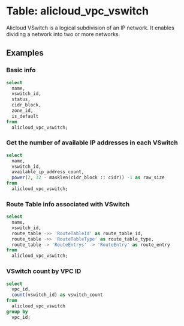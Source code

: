 # Table: alicloud_vpc_vswitch

Alicloud VSwitch is a logical subdivision of an IP network. It enables dividing a network into two or more networks.

## Examples

### Basic info

```sql
select
  name,
  vswitch_id,
  status,
  cidr_block,
  zone_id,
  is_default
from
  alicloud_vpc_vswitch;
```


### Get the number of available IP addresses in each VSwitch

```sql
select
  name,
  vswitch_id,
  available_ip_address_count,
  power(2, 32 - masklen(cidr_block :: cidr)) -1 as raw_size
from
  alicloud_vpc_vswitch;
```

### Route Table info associated with VSwitch

```sql
select
  name,
  vswitch_id,
  route_table ->> 'RouteTableId' as route_table_id,
  route_table ->> 'RouteTableType' as route_table_type,
  route_table -> 'RouteEntrys' -> 'RouteEntry' as route_entry
from
  alicloud_vpc_vswitch;
```


### VSwitch count by VPC ID

```sql
select
  vpc_id,
  count(vswitch_id) as vswitch_count
from
  alicloud_vpc_vswitch
group by
  vpc_id;
```